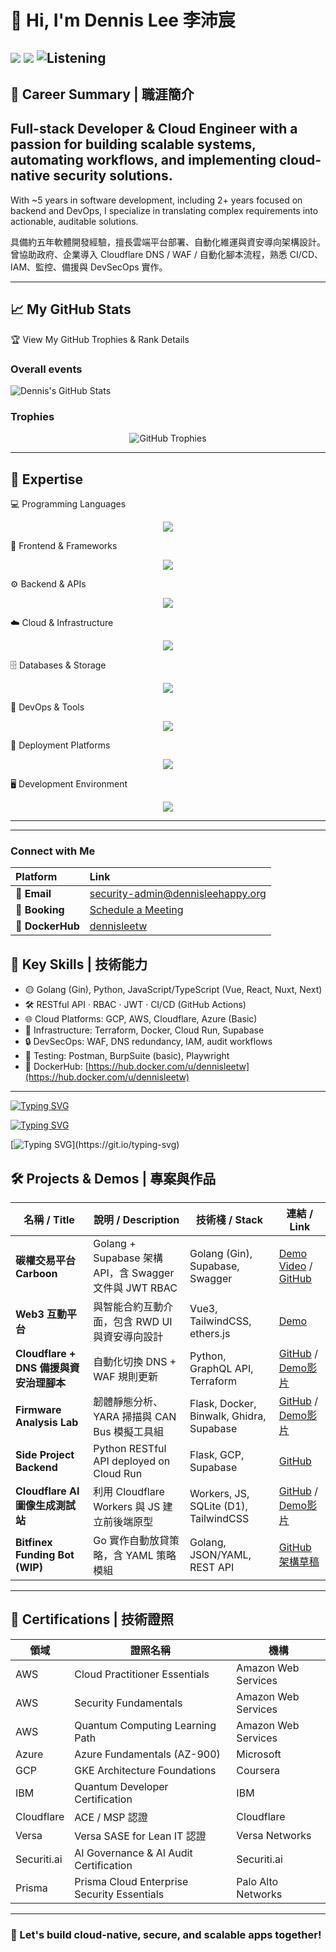 # 👋 Hi, I'm Dennis Lee 李沛宸
![](https://img.shields.io/badge/currently-online-00C853?style=flat-square)
![](https://img.shields.io/badge/coding-cybersecurity_project-FF6F00?style=flat-square)
![Listening](https://img.shields.io/badge/listening_to-UN%20AVEC%20DEUX-green?style=for-the-badge&logo=spotify)
---
## 🧠 Career Summary | 職涯簡介
##  Full-stack Developer & Cloud Engineer with a passion for building scalable systems, automating workflows, and implementing cloud-native security solutions.
With ~5 years in software development, including 2+ years focused on backend and DevOps, I specialize in translating complex requirements into actionable, auditable solutions.

具備約五年軟體開發經驗，擅長雲端平台部署、自動化維運與資安導向架構設計。曾協助政府、企業導入 Cloudflare DNS / WAF / 自動化腳本流程，熟悉 CI/CD、IAM、監控、備援與 DevSecOps 實作。

---
## 📈 My GitHub Stats
<summary>🏆 View My GitHub Trophies & Rank Details</summary>

### Overall events
![Dennis's GitHub Stats](https://github-readme-stats.vercel.app/api?username=dennislee928&show_icons=true&theme=radical)

### Trophies
<p align="center">
  <img src="https://github-profile-trophy.vercel.app/?username=dennislee928&theme=onedark&rank=SECRET,SSS,SS,S,AAA,AA,A,BBB,BB,B" alt="GitHub Trophies"/>
</p>

---

## 💎 Expertise
💻 Programming Languages
<p align="center">
  <img src="https://skillicons.dev/icons?i=go,python,js,ts,bash,solidity" />
</p>
🎨 Frontend & Frameworks
<p align="center">
  <img src="https://skillicons.dev/icons?i=react,vue,next,nuxt,vuetify,threejs,tailwind,figma" />
</p>
⚙️ Backend & APIs
<p align="center">
  <img src="https://skillicons.dev/icons?i=nodejs,express,fastapi,graphql,rabbitmq,nginx" />
</p>
☁️ Cloud & Infrastructure
<p align="center">
  <img src="https://skillicons.dev/icons?i=aws,gcp,cloudflare,terraform,docker,k8s" />
</p>
🗄️ Databases & Storage
<p align="center">
  <img src="https://skillicons.dev/icons?i=postgres,mongodb,redis,supabase" />
</p>
🔧 DevOps & Tools
<p align="center">
  <img src="https://skillicons.dev/icons?i=git,github,githubactions,postman,grafana,prometheus" />
</p>
🚀 Deployment Platforms
<p align="center">
  <img src="https://skillicons.dev/icons?i=vercel,netlify,heroku,workers" />
</p>
🖥️ Development Environment
<p align="center">
  <img src="https://skillicons.dev/icons?i=linux,ubuntu,windows,vscode,arduino" />
</p>

---
---

### **Connect with Me**

| Platform | Link |
| :--- | :--- |
| 📧 **Email** | [security-admin@dennisleehappy.org](mailto:security-admin@dennisleehappy.org) |
| 📅 **Booking** | [Schedule a Meeting](https://app.simplymeet.me/dennislee-rootcicd) |
| 🐳 **DockerHub** | [dennisleetw](https://hub.docker.com/u/dennisleetw) |


</details>

## 🧩 Key Skills | 技術能力

- 🟡 Golang (Gin), Python, JavaScript/TypeScript (Vue, React, Nuxt, Next)
- 🛠 RESTful API · RBAC · JWT · CI/CD (GitHub Actions)
- 🌐 Cloud Platforms: GCP, AWS, Cloudflare, Azure (Basic)
- 🧰 Infrastructure: Terraform, Docker, Cloud Run, Supabase
- 🔒 DevSecOps: WAF, DNS redundancy, IAM, audit workflows
- 🧪 Testing: Postman, BurpSuite (basic), Playwright
- 🐳 DockerHub: [https://hub.docker.com/u/dennisleetw](https://hub.docker.com/u/dennisleetw)

---

[![Typing SVG](https://readme-typing-svg.herokuapp.com?font=Fira+Code&pause=1000&width=435&lines=God+throws+dices)](https://git.io/typing-svg)

[![Typing SVG](https://readme-typing-svg.herokuapp.com?font=Fira+Code&pause=1000&color=78F77F&random=true&width=435&lines=and++we+try+to+catch+them)](https://git.io/typing-svg)

[![Typing SVG](https://readme-typing-svg.herokuapp.com?font=Fira+Code&pause=500&color=7684F7&random=true&width=435&lines=via+holy+languages%2C+code+that+is.)](https://git.io/typing-svg)
## 🛠️ Projects & Demos | 專案與作品

| 名稱 / Title | 說明 / Description | 技術棧 / Stack | 連結 / Link |
|--------------|------------------|----------------|-------------|
| **碳權交易平台 Carboon** | Golang + Supabase 架構 API，含 Swagger 文件與 JWT RBAC | Golang (Gin), Supabase, Swagger | [Demo Video](https://youtu.be/_iW3o3_Lvzs) / [GitHub](https://github.com/dennislee928/carboon-trade-backend) |
| **Web3 互動平台** | 與智能合約互動介面，包含 RWD UI 與資安導向設計 | Vue3, TailwindCSS, ethers.js | [Demo](https://web3.para-universe-energy-exchange-station.com/) |
| **Cloudflare + DNS 備援與資安治理腳本** | 自動化切換 DNS + WAF 規則更新 | Python, GraphQL API, Terraform | [GitHub](https://github.com/dennislee928/Cloudflare_Developer_Labs) / [Demo影片](https://youtu.be/vWDmq0GiCo4) |
| **Firmware Analysis Lab** | 韌體靜態分析、YARA 掃描與 CAN Bus 模擬工具組 | Flask, Docker, Binwalk, Ghidra, Supabase | [GitHub](https://github.com/dennislee928/firmware-research-demo) / [Demo影片](https://youtu.be/rHVcB-mxKB8) |
| **Side Project Backend** | Python RESTful API deployed on Cloud Run | Flask, GCP, Supabase | [GitHub](https://github.com/dennislee928/side-project-1-backend) |
| **Cloudflare AI 圖像生成測試站** | 利用 Cloudflare Workers 與 JS 建立前後端原型 | Workers, JS, SQLite (D1), TailwindCSS | [GitHub](https://github.com/dennislee928/firmware-research-demo/tree/tsse) / [Demo影片](https://youtu.be/43sSu1Ve55s) |
| **Bitfinex Funding Bot (WIP)** | Go 實作自動放貸策略，含 YAML 策略模組 | Golang, JSON/YAML, REST API | [GitHub 架構草稿](https://github.com/dennislee928/fundbot-go) |

---

## 📜 Certifications | 技術證照

| 領域 | 證照名稱 | 機構 |
|------|----------|------|
| AWS | Cloud Practitioner Essentials | Amazon Web Services |
| AWS | Security Fundamentals | Amazon Web Services |
| AWS | Quantum Computing Learning Path | Amazon Web Services |
| Azure | Azure Fundamentals (AZ-900) | Microsoft |
| GCP | GKE Architecture Foundations | Coursera |
| IBM | Quantum Developer Certification | IBM |
| Cloudflare | ACE / MSP 認證 | Cloudflare |
| Versa | Versa SASE for Lean IT 認證 | Versa Networks |
| Securiti.ai | AI Governance & AI Audit Certification | Securiti.ai |
| Prisma | Prisma Cloud Enterprise Security Essentials | Palo Alto Networks |

---


### 🧭 Let's build cloud-native, secure, and scalable apps together!

